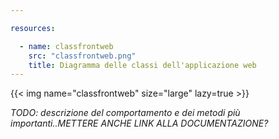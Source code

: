 ```yaml
---

resources:

  - name: classfrontweb
    src: "classfrontweb.png"
    title: Diagramma delle classi dell'applicazione web
---
```


{{< img name="classfrontweb" size="large" lazy=true >}}

*TODO: descrizione del comportamento e dei metodi più importanti..METTERE ANCHE LINK ALLA DOCUMENTAZIONE?*